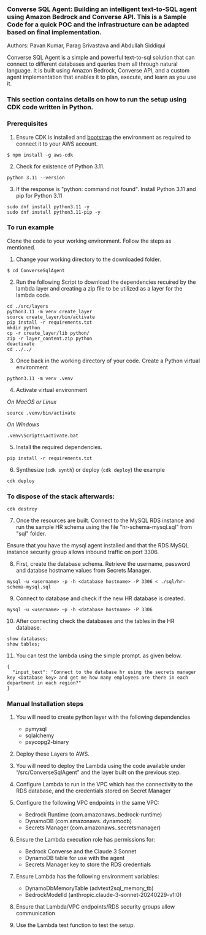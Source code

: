### Converse SQL Agent: Building an intelligent text-to-SQL agent using Amazon Bedrock and Converse API. This is a Sample Code for a quick POC and the infrastructure can be adapted based on final implementation.

Authors: Pavan Kumar, Parag Srivastava and Abdullah Siddiqui 

Converse SQL Agent is a simple and powerful text-to-sql solution that can connect to
different databases and queries them all through natural language. It is built using
Amazon Bedrock, Converse API, and a custom agent implementation that enables it to
plan, execute, and learn as you use it.

### This section contains details on how to run the setup using CDK code written in Python.

### Prerequisites 

1. Ensure CDK is installed and [bootstrap](https://docs.aws.amazon.com/cdk/v2/guide/bootstrapping-env.html) the environment as required to connect it to your AWS account. 
```
$ npm install -g aws-cdk
```

2. Check for existence of Python 3.11. 

```
python 3.11 --version
```

3. If the response is "python: command not found". Install Python 3.11 and pip for Python 3.11
```
sudo dnf install python3.11 -y
sudo dnf install python3.11-pip -y
```

### To run example

Clone the code to your working environment. Follow the steps as mentioned. 

1. Change your working directory to the downloaded folder. 
```
$ cd ConverseSqlAgent
```

2. Run the following Script to download the dependencies recuired by the lambda layer and creating a zip file to be utilized as a layer for the lambda code. 
```
cd ./src/layers
python3.11 -m venv create_layer
source create_layer/bin/activate
pip install -r requirements.txt
mkdir python
cp -r create_layer/lib python/
zip -r layer_content.zip python
deactivate
cd ../../
```

3. Once back in the working directory of your code. Create a Python virtual environment
```
python3.11 -m venv .venv
```

4. Activate virtual environment

_On MacOS or Linux_
```
source .venv/bin/activate
```

_On Windows_
```
.venv\Scripts\activate.bat
```

5. Install the required dependencies.

```
pip install -r requirements.txt
```

6. Synthesize (`cdk synth`) or deploy (`cdk deploy`) the example

```
cdk deploy
```

### To dispose of the stack afterwards:

```
cdk destroy
```

7. Once the resources are built. Connect to the MySQL RDS instance and run the sample HR schema using the file "hr-schema-mysql.sql" from "sql" folder.

Ensure that you have the mysql agent installed and that the RDS MySQL instance security group allows inbound traffic on port 3306.

8. First, create the database schema. Retrieve the username, password and databse hostname values from Secrets Manager.

```
mysql -u <username> -p -h <database hostname> -P 3306 < ./sql/hr-schema-mysql.sql
```

9. Connect to database and check if the new HR database is created.

```
mysql -u <username> –p -h <database hostname> -P 3306
```

10. After connecting check the databases and the tables in the HR database.
```
show databases;
show tables;
```

11. You can test the lambda using the simple prompt. as given below. 

```
{
  "input_text": "Connect to the database hr using the secrets manager key <Database key> and get me how many employees are there in each department in each region?"
}
```

### Manual Installation steps

1. You will need to create python layer with the following dependencies 
	- pymysql
	- sqlalchemy
	- psycopg2-binary

2. Deploy these Layers to AWS. 
3. You will need to deploy the Lambda using the code available under “/src/ConverseSqlAgent” and the layer built on the previous step. 
4. Configure Lambda to run in the VPC which has the connectivity to the RDS database, and the credentials stored on Secret Manager
5. Configure the following VPC endpoints in the same VPC:
	- Bedrock Runtime (com.amazonaws..bedrock-runtime)
	- DynamoDB (com.amazonaws..dynamodb)
	- Secrets Manager (com.amazonaws..secretsmanager)

4. Ensure the Lambda execution role has permissions for:
	- Bedrock Converse and the Claude 3 Sonnet
	- DynamoDB table for use with the agent
	- Secrets Manager key to store the RDS credentials

5. Ensure Lambda has the following environment variables:
	- DynamoDbMemoryTable (advtext2sql_memory_tb)
	- BedrockModelId (anthropic.claude-3-sonnet-20240229-v1:0)

6. Ensure that Lambda/VPC endpoints/RDS security groups allow communication
7. Use the Lambda test function to test the setup. 
